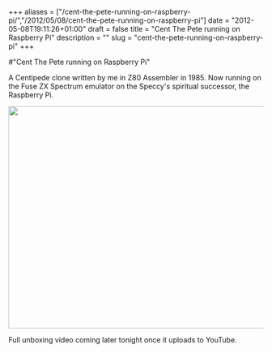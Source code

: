 +++
aliases = ["/cent-the-pete-running-on-raspberry-pi/","/2012/05/08/cent-the-pete-running-on-raspberry-pi"]
date = "2012-05-08T19:11:26+01:00"
draft = false
title = "Cent The Pete running on Raspberry Pi"
description = ""
slug = "cent-the-pete-running-on-raspberry-pi"
+++

#"Cent The Pete running on Raspberry Pi"

A Centipede clone written by me in Z80 Assembler in 1985. Now running on the Fuse ZX Spectrum emulator on the Speccy's spiritual successor, the Raspberry Pi.

<a href="https://d2j17b10ywb1i7.cloudfront.net/wp-content/uploads/2012/05/DSCF1477.jpg"><img class="alignnone size-large wp-image-714" title="DSCF1477" src="https://d2j17b10ywb1i7.cloudfront.net/wp-content/uploads/2012/05/DSCF1477-1024x768.jpg" alt="" width="584" height="438" /></a>

Full unboxing video coming later tonight once it uploads to YouTube.